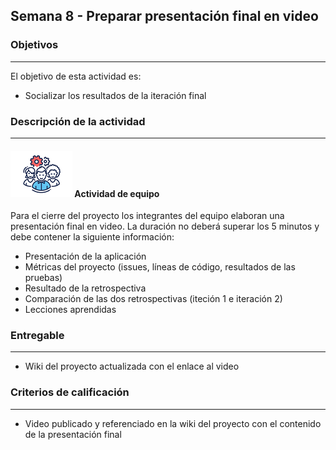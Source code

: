 ## Semana 8 - Preparar presentación final en video

### Objetivos

---

El objetivo de esta actividad es:

- Socializar los resultados de la iteración final

### Descripción de la actividad

---

#### ![](./../../assets/images/grupo.png) Actividad de equipo

Para el cierre del proyecto los integrantes del equipo elaboran una presentación final en video. La duración no deberá superar los 5 minutos y debe contener la siguiente información:

- Presentación de la aplicación
- Métricas del proyecto (issues, líneas de código, resultados de las pruebas)
- Resultado de la retrospectiva
- Comparación de las dos retrospectivas (iteción 1 e iteración 2)
- Lecciones aprendidas

### Entregable

---

- Wiki del proyecto actualizada con el enlace al video

### Criterios de calificación

---

- Video publicado y referenciado en la wiki del proyecto con el contenido de la presentación final
